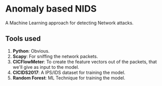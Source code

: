 # Anomaly based NIDS
A Machine Learning approach for detecting Network attacks.

## Tools used
1. **Python**: Obvious.
2. **Scapy**: For sniffing the network packets.
3. **CICFlowMeter**: To create the feature vectors out of the packets, that we'll give as input to the model.
4. **CICIDS2017**: A IPS/IDS dataset for training the model.
5. **Random Forest**: ML Technique for training the model.

